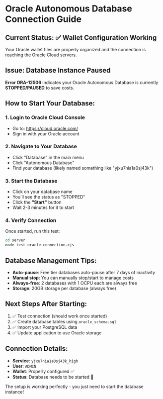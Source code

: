 # Oracle Autonomous Database Connection Guide

## Current Status: ✅ Wallet Configuration Working
Your Oracle wallet files are properly organized and the connection is reaching the Oracle Cloud servers. 

## Issue: Database Instance Paused
**Error ORA-12506** indicates your Oracle Autonomous Database is currently **STOPPED/PAUSED** to save costs.

## How to Start Your Database:

### 1. Login to Oracle Cloud Console
- Go to: https://cloud.oracle.com/
- Sign in with your Oracle account

### 2. Navigate to Your Database
- Click "Database" in the main menu
- Click "Autonomous Database" 
- Find your database (likely named something like "yjxu7nia1a0sj43k")

### 3. Start the Database
- Click on your database name
- You'll see the status as "STOPPED" 
- Click the **"Start"** button
- Wait 2-3 minutes for it to start

### 4. Verify Connection
Once started, run this test:
```bash
cd server
node test-oracle-connection.cjs
```

## Database Management Tips:
- **Auto-pause**: Free tier databases auto-pause after 7 days of inactivity
- **Manual stop**: You can manually stop/start to manage costs
- **Always-free**: 2 databases with 1 OCPU each are always free
- **Storage**: 20GB storage per database (always free)

## Next Steps After Starting:
1. ✅ Test connection (should work once started)
2. ✅ Create database tables using `oracle_schema.sql`
3. ✅ Import your PostgreSQL data
4. ✅ Update application to use Oracle storage

## Connection Details:
- **Service**: `yjxu7nia1a0sj43k_high`
- **User**: `ADMIN`
- **Wallet**: Properly configured ✅
- **Status**: Database needs to be started 🚀

The setup is working perfectly - you just need to start the database instance!